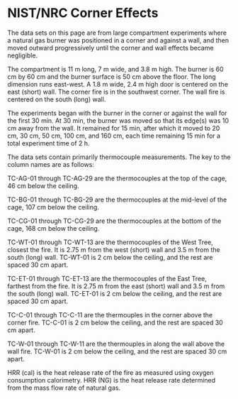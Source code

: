# NIST/NRC Corner Effects
The data sets on this page are from large compartment experiments where a natural gas burner was positioned in a corner and against a wall, and then moved outward progressively until the corner and wall effects became negligible.

The compartment is 11 m long, 7 m wide, and 3.8 m high. The burner is 60 cm by 60 cm and the burner surface is 50 cm above the floor. The long dimension runs east-west. A 1.8 m wide, 2.4 m high door is centered on the east (short) wall. The corner fire is in the southwest corner. The wall fire is centered on the south (long) wall.

The experiments began with the burner in the corner or against the wall for the first 30 min. At 30 min, the burner was moved so that its edge(s) was 10 cm away from the wall. It remained for 15 min, after which it moved to 20 cm, 30 cm, 50 cm, 100 cm, and 160 cm, each time remaining 15 min for a total experiment time of 2 h.

The data sets contain primarily thermocouple measurements. The key to the column names are as follows:

TC-AG-01 through TC-AG-29 are the thermocouples at the top of the cage, 46 cm below the ceiling.

TC-BG-01 through TC-BG-29 are the thermocouples at the mid-level of the cage, 107 cm below the ceiling.

TC-CG-01 through TC-CG-29 are the thermocouples at the bottom of the cage, 168 cm below the ceiling.

TC-WT-01 through TC-WT-13 are the thermocouples of the West Tree, closest the fire. It is 2.75 m from the west (short) wall and 3.5 m from the south (long) wall. TC-WT-01 is 2 cm below the ceiling, and the rest are spaced 30 cm apart.

TC-ET-01 through TC-ET-13 are the thermocouples of the East Tree, farthest from the fire. It is 2.75 m from the east (short) wall and 3.5 m from the south (long) wall. TC-ET-01 is 2 cm below the ceiling, and the rest are spaced 30 cm apart.

TC-C-01 through TC-C-11 are the thermouples in the corner above the corner fire. TC-C-01 is 2 cm below the ceiling, and the rest are spaced 30 cm apart.

TC-W-01 through TC-W-11 are the thermouples in along the wall above the wall fire. TC-W-01 is 2 cm below the ceiling, and the rest are spaced 30 cm apart.

HRR (cal) is the heat release rate of the fire as measured using oxygen consumption calorimetry. HRR (NG) is the heat release rate determined from the mass flow rate of natural gas.
